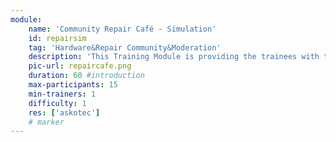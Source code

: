 ```yaml
---
module:
    name: 'Community Repair Café - Simulation'
    id: repairsim
    tag: 'Hardware&Repair Community&Moderation'
    description: 'This Training Module is providing the trainees with the basic understanding of what can go wrong in a Repair Café situation and how to best prepare for it'
    pic-url: repaircafe.png
    duration: 60 #introduction
    max-participants: 15
    min-trainers: 1
    difficulty: 1
    res: ['askotec']
    # marker
---  
```

